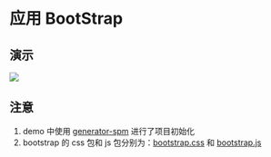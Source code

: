 # 应用 BootStrap

## 演示

![](http://gtms04.alicdn.com/tps/i4/TB1HvHWFVXXXXcrXFXXuxvuIVXX-600-405.gif)

## 注意

1. demo 中使用 [generator-spm](https://github.com/sorrycc/generator-spm) 进行了项目初始化
1. bootstrap 的 css 包和 js 包分别为：[bootstrap.css](http://spmjs.io/package/bootstrap.css) 和 [bootstrap.js](http://spmjs.io/package/bootstrap.js)
